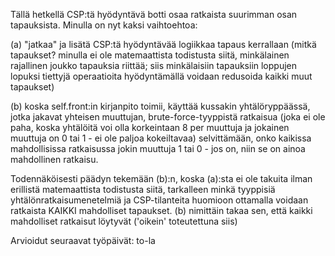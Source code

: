 Tällä hetkellä CSP:tä hyödyntävä botti osaa ratkaista suurimman osan tapauksista. Minulla on nyt kaksi vaihtoehtoa:

(a) "jatkaa" ja lisätä CSP:tä hyödyntävää logiikkaa tapaus kerrallaan (mitkä tapaukset? minulla ei ole matemaattista todistusta siitä, minkälainen rajallinen joukko tapauksia riittää; siis minkälaisiin tapauksiin loppujen lopuksi tiettyjä operaatioita hyödyntämällä voidaan redusoida kaikki muut tapaukset) 

(b) koska self.front:in kirjanpito toimii, käyttää kussakin yhtälöryppäässä, jotka jakavat yhteisen muuttujan, brute-force-tyyppistä ratkaisua (joka ei ole paha, koska yhtälöitä voi olla korkeintaan 8 per muuttuja ja jokainen muuttuja on 0 tai 1 - ei ole paljoa kokeiltavaa) selvittämään, onko kaikissa mahdollisissa ratkaisussa jokin muuttuja 1 tai 0 - jos on, niin se on ainoa mahdollinen ratkaisu.

Todennäköisesti päädyn tekemään (b):n, koska 
(a):sta ei ole takuita ilman erillistä matemaattista todistusta siitä, tarkalleen minkä tyyppisiä yhtälönratkaisumenetelmiä ja CSP-tilanteita huomioon ottamalla voidaan ratkaista KAIKKI mahdolliset tapaukset.
(b) nimittäin takaa sen, että kaikki mahdolliset ratkaisut löytyvät ('oikein' toteutettuna siis)

Arvioidut seuraavat työpäivät: to-la
